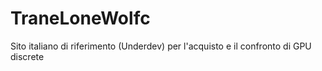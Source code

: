 # TraneLoneWolfc
Sito italiano di riferimento (Underdev) per l'acquisto e il confronto di GPU discrete
